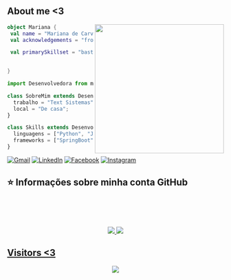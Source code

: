 
## About me <3

<img align="right" width="300" src="https://i2.wp.com/allhtaccess.info/wp-content/uploads/2018/03/programming.gif?fit=1281%2C716&ssl=1" />

```kotlin
object Mariana {
 val name = "Mariana de Carvalho Nunes"
 val acknowledgements = "frontend"

 val primarySkillset = "bastante código e um bom café"
 

}
```
```js
import Desenvolvedora from marianacvn;

class SobreMim extends Desenvolvedora {
  trabalho = "Text Sistemas";
  local = "De casa";
}

class Skills extends Desenvolvedor {
  linguagens = ["Python", "Java", "JavaScript", "Dart", "TypeScript"];
  frameworks = ["SpringBoot", "Spring", "Django","Vue". "Flask", "Flutter", "React", "React Native", "Bootstrap"];
}
```

<p align="left">
  <a href="#" title="Gmail">
  <img src="https://img.shields.io/badge/-Gmail-FF0000?style=flat-square&labelColor=FF0000&logo=gmail&logoColor=white&link=LINK-DO-SEU-GMAIL" alt="Gmail" /></a>

  <a href="#" title="LinkedIn">
  <img src="https://img.shields.io/badge/-Linkedin-0e76a8?style=flat-square&logo=Linkedin&logoColor=white&link=LINK-DO-SEU-LINKEDIN" alt="LinkedIn"/></a>

  <a href="#" title="Facebook">
  <img src="https://img.shields.io/badge/-Facebook-3b5998?style=flat-square&labelColor=3b5998&logo=facebook&logoColor=white&link=LINK-DO-SEU-FACEBOOK" alt="Facebook"/></a>

  <a href="#" title="Instagram">
  <img src="https://img.shields.io/badge/-Instagram-DF0174?style=flat-square&labelColor=DF0174&logo=instagram&logoColor=white&link=https://www.instagram.com/mrnacarv/" alt="Instagram"/></a>
</p>


## ⭐ Informações sobre minha conta GitHub


<br/>
  <br/>
  <br/>

<div>
 

  <a href="https://github.com/marianacvn">


<p align="center">   
<img src="https://github-readme-stats.vercel.app/api/top-langs/?username=marianacvn&theme=buefy&layout=compact&langs_count=16&hide_border=true&count_private=true"/>
<img src="https://github-readme-stats-sigma-five.vercel.app/api?username=marianacvn&show_icons=true&theme=buefy&hide_border=true&include_all_commits=true&count_private=true&show=reviews,discussions_started,discussions_answered,prs_merged,prs_merged_percentage"/>
</p>
   
<div> 
 
  
## Visitors <3
<div align="center">  
<p align="center"><img align="center" src="https://profile-counter.glitch.me/{marianacvn}/count.svg" /></p> 
</div> 
  

